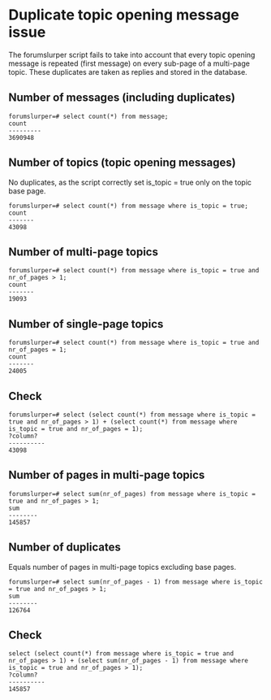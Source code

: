 # Duplicate topic opening message issue

The forumslurper script fails to take into account that every topic opening message is repeated (first message) on every sub-page of a multi-page topic. These duplicates are taken as replies and stored in the database.

## Number of messages (including duplicates)

	forumslurper=# select count(*) from message;
	count  
	---------
	3690948

## Number of topics (topic opening messages)

No duplicates, as the script correctly set is_topic = true only on the topic base page.

	forumslurper=# select count(*) from message where is_topic = true;
 	count 
	-------
 	43098

## Number of multi-page topics

	forumslurper=# select count(*) from message where is_topic = true and nr_of_pages > 1;
 	count 
	-------
 	19093

## Number of single-page topics

	forumslurper=# select count(*) from message where is_topic = true and nr_of_pages = 1;
 	count 
	-------
 	24005

## Check

	forumslurper=# select (select count(*) from message where is_topic = true and nr_of_pages > 1) + (select count(*) from message where is_topic = true and nr_of_pages = 1);
 	?column? 
	----------
 	43098

## Number of pages in multi-page topics

	forumslurper=# select sum(nr_of_pages) from message where is_topic = true and nr_of_pages > 1;
  	sum   
	--------
 	145857

## Number of duplicates

Equals number of pages in multi-page topics excluding base pages.

	forumslurper=# select sum(nr_of_pages - 1) from message where is_topic = true and nr_of_pages > 1;
  	sum   
	--------
 	126764

## Check

	select (select count(*) from message where is_topic = true and nr_of_pages > 1) + (select sum(nr_of_pages - 1) from message where is_topic = true and nr_of_pages > 1);
 	?column? 
	----------
   	145857

